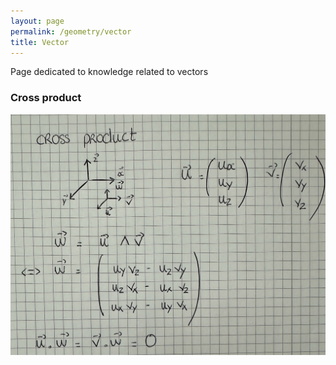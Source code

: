 ```yaml
---
layout: page
permalink: /geometry/vector
title: Vector
---
```


Page dedicated to knowledge related to vectors

### Cross product

![Cross product](cross_product.jpg)